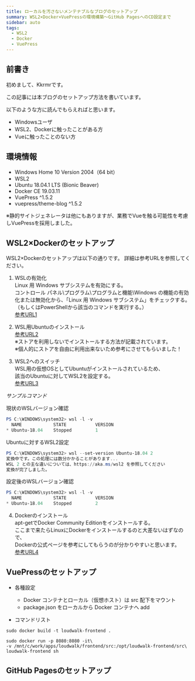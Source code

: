 ```yaml
---
title: ローカルを汚さないメンテナブルなブログのセットアップ
summary: WSL2×Docker×VuePressの環境構築～GitHub PagesへのCD設定まで
sidebar: auto
tags:
  - WSL2
  - Docker
  - VuePress
---
```


## 前書き

初めまして、Kkrmrです。

この記事には本ブログのセットアップ方法を書いています。

以下のような方に読んでもらえればと思います。

- Windowsユーザ
- WSL2、Dockerに触ったことがある方
- Vueに触ったことのない方

## 環境情報

- Windows Home 10 Version 2004（64 bit）
- WSL2
- Ubuntu 18.04.1 LTS (Bionic Beaver)
- Docker CE 19.03.11
- VuePress ^1.5.2
- vuepress/theme-blog ^1.5.2

※静的サイトジェネレータは他にもありますが、業務でVueを触る可能性を考慮しVuePressを採用しました。

## WSL2×Dockerのセットアップ

WSL2×Dockerのセットアップは以下の通りです。
詳細は参考URLを参照してください。

1. WSLの有効化  
   Linux 用 Windows サブシステムを有効にする。  
   コントロール パネル\プログラム\プログラムと機能\Windows の機能の有効化または無効化から、「Linux 用 Windows サブシステム」をチェックする。  
   （もしくはPowerShellから該当のコマンドを実行する。）  
   [参考URL1](https://docs.microsoft.com/ja-jp/windows/wsl/install-win10)

2. WSL用Ubuntuのインストール  
   [参考URL2](https://blog.goo.ne.jp/rezoochi/e/107582cfef94beb971981e413d6ea887)  
   ※ストアを利用しないでインストールする方法が記載されています。  
   ※個人的にストアを自由に利用出来ないため参考にさせてもらいました！

3. WSL2へのスイッチ  
   WSL用の仮想OSとしてUbuntuがインストールされているため、  
   該当のUbuntuに対してWSL2を設定する。  
   [参考URL3](https://docs.microsoft.com/ja-jp/windows/wsl/install-win10)  

*サンプルコマンド*

現状のWSLバージョン確認
```PowerShell
PS C:\WINDOWS\system32> wsl -l -v
  NAME            STATE           VERSION
* Ubuntu-18.04    Stopped         1
```

Ubuntuに対するWSL2設定
```PowerShell
PS C:\WINDOWS\system32> wsl --set-version Ubuntu-18.04 2
変換中です。この処理には数分かかることがあります...
WSL 2 との主な違いについては、https://aka.ms/wsl2 を参照してください
変換が完了しました。
```

設定後のWSLバージョン確認
```PowerShell
PS C:\WINDOWS\system32> wsl -l -v
  NAME            STATE           VERSION
* Ubuntu-18.04    Stopped         2
```

4. Dockerのインストール  
   apt-getでDocker Community Editionをインストールする。  
   ここまで来たらLinuxにDockerをインストールするのと大差ないはずなので、  
   Dockerの公式ページを参考にしてもらうのが分かりやすいと思います。  
   [参考URL4](https://docs.docker.com/engine/install/ubuntu/)

## VuePressのセットアップ

- 各種設定

  - Docker コンテナとローカル（仮想ホスト）は src 配下をマウント
  - package.json をローカルから Docker コンテナへ add

- コマンドリスト

```shell
sudo docker build -t loudwalk-frontend .
```

```shell
sudo docker run -p 8080:8080 -it\
-v /mnt/c/work/apps/loudwalk/frontend/src:/opt/loudwalk-frontend/src\
loudwalk-frontend sh
```

## GitHub Pagesのセットアップ
